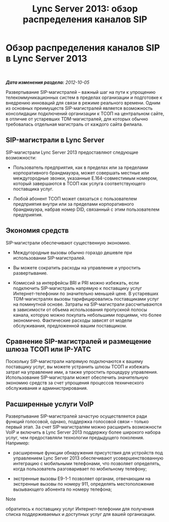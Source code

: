 ﻿---
title: 'Lync Server 2013: обзор распределения каналов SIP'
TOCTitle: Обзор распределения каналов SIP
ms:assetid: 204f2c21-436f-4b2d-93ea-d6db98fa2952
ms:mtpsurl: https://technet.microsoft.com/ru-ru/library/Gg398285(v=OCS.15)
ms:contentKeyID: 49309165
ms.date: 05/19/2016
mtps_version: v=OCS.15
ms.translationtype: HT
---

# Обзор распределения каналов SIP в Lync Server 2013

 

_**Дата изменения раздела:** 2012-10-05_

Развертывание SIP-магистралей – важный шаг на пути к упрощению телекоммуникационных систем в пределах организации и подготовке к внедрению инноваций для связи в режиме реального времени. Одним из основных преимуществ SIP-магистралей является возможность консолидации подключений организации к ТСОП на центральном сайте, в отличие от устаревших TDM-магистралей, для которых обычно требовалась отдельная магистраль от каждого сайта филиала.

## SIP-магистрали в Lync Server

SIP-магистрали Lync Server 2013 предоставляют следующие возможности:

  - Пользователь предприятия, как в пределах или за пределами корпоративного брандмауэра, может совершать местные или междугородные звонки, указанные E.164-совместимым номером, который завершаются в ТСОП как услуга соответствующего поставщика услуг.

  - Любой абонент ТСОП может связаться с пользователем предприятия внутри или за пределами корпоративного брандмауэра, набрав номер DID, связанный с этим пользователем предприятия.

## Экономия средств

SIP-магистрали обеспечивают существенную экономию.

  - Междугородные вызовы обычно гораздо дешевле при использовании SIP-магистралей.

  - Вы можете сократить расходы на управление и упростить развертывание.

  - Комиссий за интерфейсы BRI и PRI можно избежать, если подключить SIP-магистраль напрямую к поставщику услуг Интернет-телефонии по значительно меньшей цене. В устаревших TDM-магистралях вызовы тарифицировались поставщиками услуг на поминутной основе. Затраты на SIP-магистрали рассчитываются в зависимости от объема использования пропускной полосы канала, которую можно покупать небольшими порциями, что более экономично. Фактические расходы зависят от модели обслуживания, предложенной вашим поставщиком.

## Сравнение SIP-магистралей и размещение шлюза ТСОП или IP-УАТС

Поскольку SIP-­магистрали напрямую подключаются к вашему поставщику услуг, вы можете устранить шлюзы ТСОП и избежать затрат на управление ими, а также упростить процедуру управления. Использование SIP-магистрали может обеспечить значительную экономию средств за счет упрощения процессов технического обслуживания и администрирования.

## Расширенные услуги VoIP

Развертывание SIP-магистралей зачастую осуществляется ради функций голосовой, однако, поддержка голосовой связи – только первый этап. За счет SIP-магистралям можно расширить возможности VoIP и включить в Lync Server 2013 поддержку более широкого набора услуг, чем предоставляли технологии предыдущего поколения. Например:

  - расширенные функции обнаружения присутствия для устройств под управлением Lync Server 2013 обеспечивают усовершенствованную интеграцию с мобильными телефонами, что позволяет определять, когда пользователь разговаривает по мобильному телефону;

  - экстренные вызовы E9-1-1 позволяет органам, отвечающим на экстренные вызовы по номеру 911, определять местоположение вызывающего абонента по номеру телефона;

> [!note]  
> обратитесь к поставщику услуг Интернет-телефонии для получения списка поддерживаемых и доступных услуг для вашей организации.
